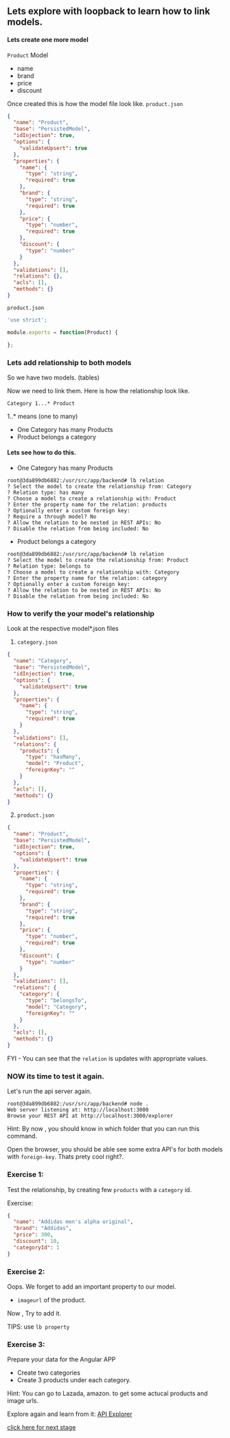 ## Lets explore with loopback to learn how to link models.

#### Lets create one more model

`Product` Model
- name
- brand
- price
- discount

Once created this is how the model file look like.
`product.json`
```json
{
  "name": "Product",
  "base": "PersistedModel",
  "idInjection": true,
  "options": {
    "validateUpsert": true
  },
  "properties": {
    "name": {
      "type": "string",
      "required": true
    },
    "brand": {
      "type": "string",
      "required": true
    },
    "price": {
      "type": "number",
      "required": true
    },
    "discount": {
      "type": "number"
    }
  },
  "validations": [],
  "relations": {},
  "acls": [],
  "methods": {}
}

```

`product.json`

```js
'use strict';

module.exports = function(Product) {

};

```


### Lets add relationship to both models
So we have two models. (tables)

Now we need to link them. Here is how the relationship look like.

```
Category 1...* Product
```
1..* means (one to many)

- One Category has many Products
- Product belongs a category

#### Lets see how to do this.

- One Category has many Products
```
root@3da899db6882:/usr/src/app/backend# lb relation 
? Select the model to create the relationship from: Category
? Relation type: has many
? Choose a model to create a relationship with: Product
? Enter the property name for the relation: products
? Optionally enter a custom foreign key: 
? Require a through model? No
? Allow the relation to be nested in REST APIs: No
? Disable the relation from being included: No

```

- Product belongs a category

```
root@3da899db6882:/usr/src/app/backend# lb relation
? Select the model to create the relationship from: Product
? Relation type: belongs to
? Choose a model to create a relationship with: Category
? Enter the property name for the relation: category
? Optionally enter a custom foreign key: 
? Allow the relation to be nested in REST APIs: No
? Disable the relation from being included: No

```

### How to verify the your model's relationship

Look at the respective model*.json files

1. `category.json`
```json
{
  "name": "Category",
  "base": "PersistedModel",
  "idInjection": true,
  "options": {
    "validateUpsert": true
  },
  "properties": {
    "name": {
      "type": "string",
      "required": true
    }
  },
  "validations": [],
  "relations": {
    "products": {
      "type": "hasMany",
      "model": "Product",
      "foreignKey": ""
    }
  },
  "acls": [],
  "methods": {}
}

```

2. `product.json`
```json
{
  "name": "Product",
  "base": "PersistedModel",
  "idInjection": true,
  "options": {
    "validateUpsert": true
  },
  "properties": {
    "name": {
      "type": "string",
      "required": true
    },
    "brand": {
      "type": "string",
      "required": true
    },
    "price": {
      "type": "number",
      "required": true
    },
    "discount": {
      "type": "number"
    }
  },
  "validations": [],
  "relations": {
    "category": {
      "type": "belongsTo",
      "model": "Category",
      "foreignKey": ""
    }
  },
  "acls": [],
  "methods": {}
}

```

FYI - You can see that the `relation` is updates with appropriate values.

### NOW its time to test it again.

Let's run the api server again.
```
root@3da899db6882:/usr/src/app/backend# node .
Web server listening at: http://localhost:3000
Browse your REST API at http://localhost:3000/explorer

```
Hint: By now , you should know in which folder that you can run this command.

Open the browser, you should be able see some extra API's for both models with `foreign-key`. Thats prety cool right?.

### Exercise 1:
Test the relationship, by creating few `products` with a `category` id.

Exercise:

```json
{
  "name": "Addidas men's alpha original",
  "brand": "Addidas",
  "price": 300,
  "discount": 10,
  "categoryId": 1
}
```

###  Exercise 2:
Oops. We forget to add an important property to our model.
- `imageurl` of the product.

Now , Try to add it.

TIPS: use `lb property`

### Exercise 3:
Prepare your data for the Angular APP

- Create two categories
- Create 3 products under each category.

Hint: You can go to Lazada, amazon. to get some actucal products and image urls. 

Explore again and learn from it: [API Explorer](http://localhost:3000/explorer)


[click here for next stage](loopback05.md)